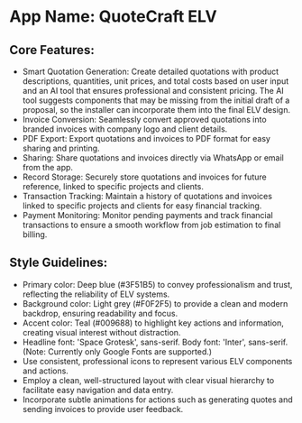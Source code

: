 # **App Name**: QuoteCraft ELV

## Core Features:

- Smart Quotation Generation: Create detailed quotations with product descriptions, quantities, unit prices, and total costs based on user input and an AI tool that ensures professional and consistent pricing.  The AI tool suggests components that may be missing from the initial draft of a proposal, so the installer can incorporate them into the final ELV design.
- Invoice Conversion: Seamlessly convert approved quotations into branded invoices with company logo and client details.
- PDF Export: Export quotations and invoices to PDF format for easy sharing and printing.
- Sharing: Share quotations and invoices directly via WhatsApp or email from the app.
- Record Storage: Securely store quotations and invoices for future reference, linked to specific projects and clients.
- Transaction Tracking: Maintain a history of quotations and invoices linked to specific projects and clients for easy financial tracking.
- Payment Monitoring: Monitor pending payments and track financial transactions to ensure a smooth workflow from job estimation to final billing.

## Style Guidelines:

- Primary color: Deep blue (#3F51B5) to convey professionalism and trust, reflecting the reliability of ELV systems.
- Background color: Light grey (#F0F2F5) to provide a clean and modern backdrop, ensuring readability and focus.
- Accent color: Teal (#009688) to highlight key actions and information, creating visual interest without distraction.
- Headline font: 'Space Grotesk', sans-serif. Body font: 'Inter', sans-serif. (Note: Currently only Google Fonts are supported.)
- Use consistent, professional icons to represent various ELV components and actions.
- Employ a clean, well-structured layout with clear visual hierarchy to facilitate easy navigation and data entry.
- Incorporate subtle animations for actions such as generating quotes and sending invoices to provide user feedback.